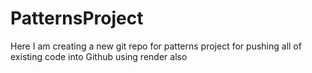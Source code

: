 # PatternsProject
Here I am creating a new git repo for patterns project for pushing all of existing code into Github using render also
